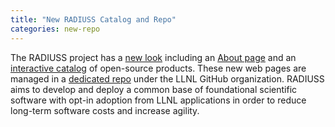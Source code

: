 ```yaml
---
title: "New RADIUSS Catalog and Repo"
categories: new-repo
---
```


The RADIUSS project has a [new look](https://software.llnl.gov/radiuss/) including an [About page](https://software.llnl.gov/radiuss/about/) and an [interactive catalog](https://software.llnl.gov/radiuss/projects/) of open-source products. These new web pages are managed in a [dedicated repo](https://github.com/llnl/radiuss) under the LLNL GitHub organization. RADIUSS aims to develop and deploy a common base of foundational scientific software with opt-in adoption from LLNL applications in order to reduce long-term software costs and increase agility.
